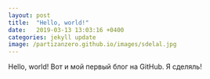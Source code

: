```yaml
---
layout: post
title:  "Hello, world!"
date:   2019-03-13 13:03:16 +0400
categories: jekyll update
image: /partizanzero.github.io/images/sdelal.jpg
---
```

Hello, world!
Вот и мой первый блог на GitHub.
Я сделяль!

